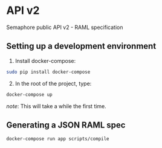# API v2

Semaphore public API v2 - RAML specification

## Setting up a development environment

1. Install docker-compose:

``` bash
sudo pip install docker-compose
```

2. In the root of the project, type:

``` bash
docker-compose up
```

_note_: This will take a while the first time.

## Generating a JSON RAML spec

```
docker-compose run app scripts/compile
```

